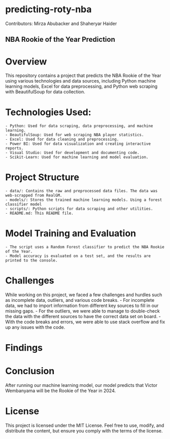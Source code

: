 # predicting-roty-nba
Contributors: Mirza Abubacker and Shaheryar Haider

## NBA Rookie of the Year Prediction

# Overview
This repository contains a project that predicts the NBA Rookie of the Year using various technologies and data sources, including Python machine learning models, Excel for data preprocessing, and Python web scraping with BeautifulSoup for data collection.

# Technologies Used:
    - Python: Used for data scraping, data preprocessing, and machine learning.
    - BeautifulSoup: Used for web scraping NBA player statistics.
    - Excel: Used for data cleaning and preprocessing.
    - Power BI: Used for data visualization and creating interactive reports.
    - Visual Studio: Used for development and documenting code.
    - Scikit-Learn: Used for machine learning and model evaluation.

# Project Structure
    - data/: Contains the raw and preprocessed data files. The data was web-scrapped from RealGM. 
    - models/: Stores the trained machine learning models. Using a forest classifier model
    - scripts/: Python scripts for data scraping and other utilities.
    - README.md: This README file.

# Model Training and Evaluation
    - The script uses a Random Forest classifier to predict the NBA Rookie of the Year. 
    - Model accuracy is evaluated on a test set, and the results are printed to the console.

# Challenges
While working on this project, we faced a few challenges and hurdles such as incomplete data, outliers, and various  code breaks. 
    - For incomplete data, we had to import information from different key sources to fill in our missing gaps.
    - For the outliers, we were able to manage to double-check the data with the different sources to have the correct data set on board.
    - With the code breaks and errors, we were able to use stack overflow and fix up any issues with the code.
  
# Findings

# Conclusion
After running our machine learning model, our model predicts that Victor Wembanyama will be the Rookie of the Year in 2024.
  

# License
This project is licensed under the MIT License. Feel free to use, modify, and distribute the content, but ensure you comply with the terms of the license.
